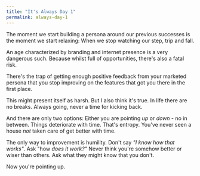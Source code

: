 ```yaml
---
title: "It's Always Day 1"
permalink: always-day-1
---
```


The moment we start building a persona around our previous successes is the moment we start relaxing: When we stop watching our step, trip and fall.

An age characterized by branding and internet presence is a very dangerous such. Because whilst full of opportunities, there's also a fatal risk.

There's the trap of getting enough positive feedback from your marketed persona that you stop improving on the features that got you there in the first place.

This might present itself as harsh. But I also think it's true. In life there are no breaks. Always going, never a time for kicking back.

And there are only two options: Either you are pointing _up_ or _down_ - no in between. Things deteriorate with time. That's entropy. You've never seen a house _not_ taken care of get better with time.

The only way to improvement is humility. Don't say _"I know how that works"_. Ask "how _does it work?"_ Never think you're somehow better or wiser than others. Ask what they might know that you don't. 

Now you're pointing up.
